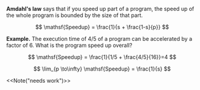 **Amdahl's law** says that if you speed up part of a program, the speed up of the whole program is bounded by the size of that part. 


$$
\mathsf{Speedup} = \frac{1}{s + \frac{1-s}{p}}
$$

**Example.** The execution time of 4/5 of a program can be accelerated by a factor of 6. What is the program speed up overall?

$$
\mathsf{Speedup} = \frac{1}{1/5 + \frac{4/5}{16}}=4
$$

$$
\lim_{p \to\infty} \mathsf{Speedup} = \frac{1}{s}
$$

<<Note("needs work")>>